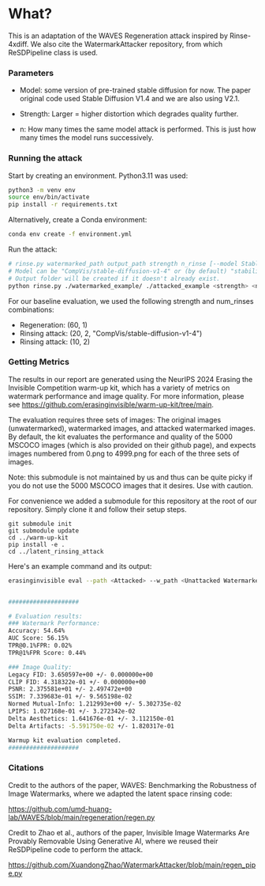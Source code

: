 # What?

This is an adaptation of the WAVES Regeneration attack inspired by Rinse-4xdiff. We also cite the WatermarkAttacker repository, from which ReSDPipeline class is used. 

### Parameters

* Model: some version of pre-trained stable diffusion for now. The paper original code used Stable Diffusion V1.4 and we are also using V2.1.

* Strength: Larger = higher distortion which degrades quality further.

* n: How many times the same model attack is performed. This is just how many times the model runs successively.

### Running the attack

Start by creating an environment. Python3.11 was used:

```bash
python3 -m venv env
source env/bin/activate
pip install -r requirements.txt
```

Alternatively, create a Conda environment:

```bash
conda env create -f environment.yml

```

Run the attack:

```bash
# rinse.py watermarked_path output_path strength n_rinse [--model StableDiffusionMODEL]
# Model can be "CompVis/stable-diffusion-v1-4" or (by default) "stabilityai/stable-diffusion-2-1" or something else
# Output folder will be created if it doesn't already exist.
python rinse.py ./watermarked_example/ ./attacked_example <strength> <num_rinses>
```

For our baseline evaluation, we used the following strength and num_rinses combinations:
 - Regeneration: (60, 1)
 - Rinsing attack: (20, 2, "CompVis/stable-diffusion-v1-4")
 - Rinsing attack: (10, 2)

### Getting Metrics

The results in our report are generated using the NeurIPS 2024 Erasing the Invisible Competition warm-up kit, which has a variety of metrics on watermark performance and image quality. For more information, please see https://github.com/erasinginvisible/warm-up-kit/tree/main.

The evaluation requires three sets of images: The original images (unwatermarked), watermarked images, and attacked watermarked images. By default, the kit evaluates the performance and quality of the 5000 MSCOCO images (which is also provided on their github page), and expects images numbered from 0.png to 4999.png for each of the three sets of images. 

Note: this submodule is not maintained by us and thus can be quite picky if you do not use the 5000 MSCOCO images that it desires. Use with caution.

For convenience we added a submodule for this repository at the root of our repository. Simply clone it and follow their setup steps.
```
git submodule init
git submodule update
cd ../warm-up-kit
pip install -e .
cd ../latent_rinsing_attack
```

Here's an example command and its output:

```bash
erasinginvisible eval --path <Attacked> --w_path <Unattacked Watermarked> --uw_path <Unwatermarked>


####################

# Evaluation results:
### Watermark Performance:
Accuracy: 54.64%
AUC Score: 56.15%
TPR@0.1%FPR: 0.02%
TPR@1%FPR Score: 0.44%

### Image Quality:
Legacy FID: 3.650597e+00 +/- 0.000000e+00
CLIP FID: 4.318322e-01 +/- 0.000000e+00
PSNR: 2.375581e+01 +/- 2.497472e+00
SSIM: 7.339683e-01 +/- 9.565198e-02
Normed Mutual-Info: 1.212993e+00 +/- 5.302735e-02
LPIPS: 1.027168e-01 +/- 3.272342e-02
Delta Aesthetics: 1.641676e-01 +/- 3.112150e-01
Delta Artifacts: -5.591750e-02 +/- 1.820317e-01

Warmup kit evaluation completed.
####################
```


### Citations

Credit to the authors of the paper, WAVES: Benchmarking the Robustness of Image Watermarks, where we adapted the latent space rinsing code:

https://github.com/umd-huang-lab/WAVES/blob/main/regeneration/regen.py

Credit to Zhao et al., authors of the paper, Invisible Image Watermarks Are Provably Removable Using Generative AI, where we reused their ReSDPipeline code to perform the attack.

https://github.com/XuandongZhao/WatermarkAttacker/blob/main/regen_pipe.py

